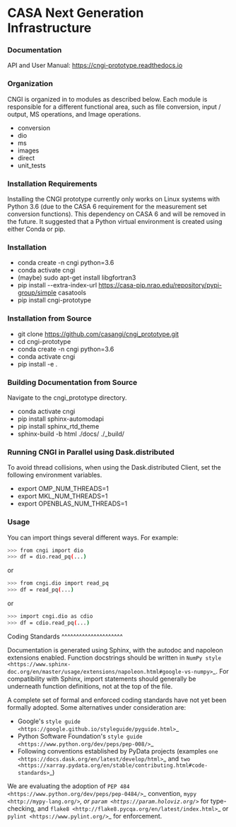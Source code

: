 # CASA Next Generation Infrastructure

### Documentation
API and User Manual: https://cngi-prototype.readthedocs.io

### Organization
CNGI is organized in to modules as described below. Each module is
responsible for a different functional area, such as file conversion,
input / output, MS operations, and Image operations.  

- conversion
- dio
- ms
- images
- direct
- unit_tests

### Installation Requirements
Installing the CNGI prototype currently only works on Linux systems with Python 3.6 (due to the CASA 6 requirement for the measurement set conversion functions). 
This dependency on CASA 6 and will be removed in the future. It suggested that a Python virtual environment is created using either Conda or pip.

### Installation

- conda create -n cngi python=3.6
- conda activate cngi
- (maybe) sudo apt-get install libgfortran3
- pip install --extra-index-url https://casa-pip.nrao.edu/repository/pypi-group/simple casatools
- pip install cngi-prototype

### Installation from Source

- git clone https://github.com/casangi/cngi_prototype.git
- cd cngi-prototype
- conda create -n cngi python=3.6
- conda activate cngi
- pip install -e .

###  Building Documentation from Source
Navigate to the cngi_prototype directory.

- conda activate cngi
- pip install sphinx-automodapi
- pip install sphinx_rtd_theme
- sphinx-build -b html ./docs/ ./_build/

### Running CNGI in Parallel using Dask.distributed
To avoid thread collisions, when using the Dask.distributed Client, set the following environment variables.

- export OMP_NUM_THREADS=1 
- export MKL_NUM_THREADS=1
- export OPENBLAS_NUM_THREADS=1 

### Usage
You can import things several different ways.  For example:
```sh
>>> from cngi import dio
>>> df = dio.read_pq(...)
```
or
```sh
>>> from cngi.dio import read_pq
>>> df = read_pq(...)
```
or
```sh
>>> import cngi.dio as cdio
>>> df = cdio.read_pq(...)
```

Coding Standards
^^^^^^^^^^^^^^^^^^^^^

Documentation is generated using Sphinx, with the autodoc and napoleon extensions enabled. Function docstrings should be written in `NumPy style <https://www.sphinx-doc.org/en/master/usage/extensions/napoleon.html#google-vs-numpy>`_. For compatibility with Sphinx, import statements should generally be underneath function definitions, not at the top of the file.

A complete set of formal and enforced coding standards have not yet been formally adopted. Some alternatives under consideration are:

* Google's `style guide <https://google.github.io/styleguide/pyguide.html>`_
* Python Software Foundation's `style guide <https://www.python.org/dev/peps/pep-008/>`_
* Following conventions established by PyData projects (examples `one <https://docs.dask.org/en/latest/develop/html>`_ and `two <https://xarray.pydata.org/en/stable/contributing.html#code-standards>`_)

We are evaluating the adoption of `PEP 484 <https://www.python.org/dev/peps/pep-0484/>`_ convention, `mypy <http://mypy-lang.org/>`_, or  `param <https://param.holoviz.org/>`_ for type-checking, and `flake8 <http://flake8.pycqa.org/en/latest/index.html>`_ or `pylint <https://www.pylint.org/>`_ for enforcement.

